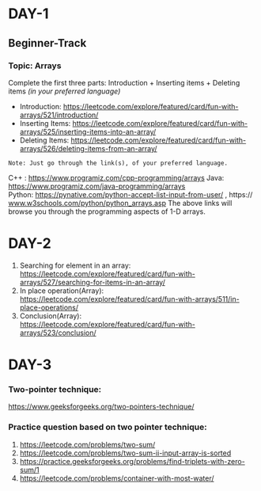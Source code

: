 # DAY-1
## Beginner-Track

### Topic: Arrays 

Complete the first three parts: Introduction + Inserting items + Deleting items *(in your preferred language)*
* Introduction: https://leetcode.com/explore/featured/card/fun-with-arrays/521/introduction/
* Inserting Items: https://leetcode.com/explore/featured/card/fun-with-arrays/525/inserting-items-into-an-array/
* Deleting Items: https://leetcode.com/explore/featured/card/fun-with-arrays/526/deleting-items-from-an-array/ 

``` Note: Just go through the link(s), of your preferred language. ```

C++ : https://www.programiz.com/cpp-programming/arrays 
Java: https://www.programiz.com/java-programming/arrays  
Python: https://pynative.com/python-accept-list-input-from-user/ , 
    https:// www.w3schools.com/python/python_arrays.asp 
The above links will browse you through the programming aspects of 1-D arrays.


# DAY-2

1. Searching for element in an array:<br/>
https://leetcode.com/explore/featured/card/fun-with-arrays/527/searching-for-items-in-an-array/<br/>
2. In place operation(Array):<br/>
https://leetcode.com/explore/featured/card/fun-with-arrays/511/in-place-operations/<br/>
3. Conclusion(Array): <br/>https://leetcode.com/explore/featured/card/fun-with-arrays/523/conclusion/<br/>

# DAY-3

### **Two-pointer technique:<br/>**
https://www.geeksforgeeks.org/two-pointers-technique/

### Practice question based on two pointer technique:
1. https://leetcode.com/problems/two-sum/
2. https://leetcode.com/problems/two-sum-ii-input-array-is-sorted
3. https://practice.geeksforgeeks.org/problems/find-triplets-with-zero-sum/1
4. https://leetcode.com/problems/container-with-most-water/


